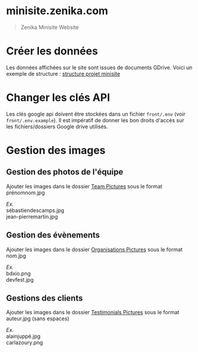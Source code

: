 # minisite.zenika.com

> Zenika Minisite Website

# Créer les données

Les données affichées sur le site sont issues de documents GDrive.
Voici un exemple de structure : [structure projet minisite](https://drive.google.com/open?id=0Byd-LUeERubiY3AtMkZveG51OE0)

# Changer les clés API

Les clés google api doivent être stockées dans un fichier `front/.env` (voir `front/.env.example`).
Il est impératif de donner les bon droits d'accès sur les fichiers/dossiers Google drive utilisés.

# Gestion des images

## Gestion des photos de l'équipe

Ajouter les images dans le dossier [Team Pictures](https://drive.google.com/drive/folders/1kzXvFOK_6J_c7Xv3TQ0Xi63sJlqXiiJZ) sous le format prénomnom.jpg

_Ex._<br>
sébastiendescamps.jpg<br>
jean-pierremartin.jpg

## Gestion des évènements

Ajouter les images dans le dossier [Organisations Pictures](https://drive.google.com/drive/folders/1Ko6iOCTsGksZGcpSwJ3ClnwAr9ygxerD) sous le format nom.jpg

_Ex._<br>
bdxio.png<br>
devfest.jpg

## Gestions des clients

Ajouter les images dans le dossier [Testimonials Pictures](https://drive.google.com/drive/folders/1_bubOAINVVS153p5gCxjmbHRI4SrWQYi) sous le format auteur.jpg (sans espaces)

_Ex._<br>
 alainjuppé.jpg<br>
 carlazoury.png